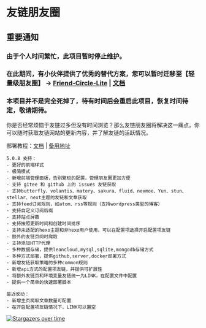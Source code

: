 # 友链朋友圈

## 重要通知

### 由于个人时间繁忙，此项目暂时停止维护。

### 在此期间，有小伙伴提供了优秀的替代方案，您可以暂时迁移至【轻量级朋友圈】 -> [Friend-Circle-Lite](https://github.com/willow-god/Friend-Circle-Lite) | [文档](https://blog.liushen.fun/posts/4dc716ec/)

### 本项目并不是完全死掉了，待有时间后会重启此项目，恢复时间待定，敬请期待。

你是否经常烦恼于友链过多但没有时间浏览？那么友链朋友圈将解决这一痛点。你可以随时获取友链网站的更新内容，并了解友链的活跃情况。

部署教程：[文档](https://fcircle-doc.yyyzyyyz.cn/) | [备用地址](https://fcircle-doc.is-a.dev/)

```
5.0.8 支持：
- 更好的前端样式
- 极简模式
- 新增前端管理面板，告别繁琐的配置，管理朋友圈更加方便
- 支持 gitee 和 github 上的 issues 友链获取
- 支持butterfly、volantis、matery、sakura、fluid、nexmoe、Yun、stun、stellar、next主题的友链和文章获取
- 支持feed订阅规则，如atom、rss等规则（支持wordpress类型的博客）
- 支持自定义订阅后缀
- 支持站点屏蔽
- 支持按照更新时间和创建时间排序
- 支持未适配的hexo主题和非hexo用户使用，可以在配置项选择开启配置项友链
- 额外的友链页同时爬取
- 支持添加HTTP代理
- 多种数据存储，提供leancloud,mysql,sqlite,mongodb存储方式
- 多种方式部署，提供github,server,docker部署方式
- 新增友链获取策略的多种common规则
- 新增api方式的配置项友链，并提供可扩展性
- 将额外友链页和环境变量友链统一为LINK，在配置文件中配置
- 提供一个简单的快速部署脚本

最近改动：
- 新增主页爬取文章数量可配置
- 在开启配置项友链情况下，LINK可以置空
```

[![Stargazers over time](https://starchart.cc/Rock-Candy-Tea/hexo-circle-of-friends.svg)](https://starchart.cc/Rock-Candy-Tea/hexo-circle-of-friends)


